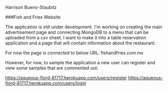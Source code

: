 Harrison Bueno-Staubitz  

###Fish and Fries Website

The application is still under development. I'm working on creating the main advertisement page and connecting MongoDB to a menu that can be uploaded from a csv sheet. I want to make it into a table reservation application and a page that will contain information about the restaurant. 

For now the page is connected to below URL:
fishandfries.com.mx

However, for now, to sample the application a new user can register and view some samples that are commented out:

https://aqueous-fjord-81717.herokuapp.com/users/register
https://aqueous-fjord-81717.herokuapp.com/users/login
